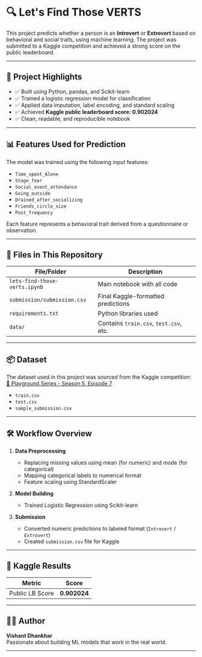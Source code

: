 # 🔍 Let's Find Those VERTS

This project predicts whether a person is an **Introvert** or **Extrovert** based on behavioral and social traits, using machine learning. The project was submitted to a Kaggle competition and achieved a strong score on the public leaderboard.

---

## 🧠 Project Highlights

- ✅ Built using Python, pandas, and Scikit-learn
- ✅ Trained a logistic regression model for classification
- ✅ Applied data imputation, label encoding, and standard scaling
- ✅ Achieved **Kaggle public leaderboard score: 0.902024**
- ✅ Clean, readable, and reproducible notebook

---

## 📊 Features Used for Prediction

The model was trained using the following input features:

- `Time_spent_Alone`
- `Stage_fear`
- `Social_event_attendance`
- `Going_outside`
- `Drained_after_socializing`
- `Friends_circle_size`
- `Post_frequency`

Each feature represents a behavioral trait derived from a questionnaire or observation.

---

## 📁 Files in This Repository

| File/Folder                  | Description                                        |
|-----------------------------|----------------------------------------------------|
| `lets-find-those-verts.ipynb` | Main notebook with all code                      |
| `submission/submission.csv` | Final Kaggle-formatted predictions                |
| `requirements.txt`          | Python libraries used                             |
| `data/`                     | Contains `train.csv`, `test.csv`, etc.            |

---

## 📦 Dataset

The dataset used in this project was sourced from the Kaggle competition:  
[🔗 Playground Series - Season 5, Episode 7](https://www.kaggle.com/competitions/playground-series-s5e7)

   - `train.csv`
   - `test.csv`
   - `sample_submission.csv`


---

## 🛠️ Workflow Overview

1. **Data Preprocessing**
   - Replacing missing values using mean (for numeric) and mode (for categorical)
   - Mapping categorical labels to numerical format
   - Feature scaling using StandardScaler

2. **Model Building**
   - Trained Logistic Regression using Scikit-learn

3. **Submission**
   - Converted numeric predictions to labeled format (`Introvert` / `Extrovert`)
   - Created `submission.csv` file for Kaggle

---

## 🏁 Kaggle Results

| Metric         | Score     |
|----------------|-----------|
| Public LB Score| **0.902024** |

---

## 🙋‍♂️ Author

**Vishant Dhankhar**  
Passionate about building ML models that work in the real world.

---

